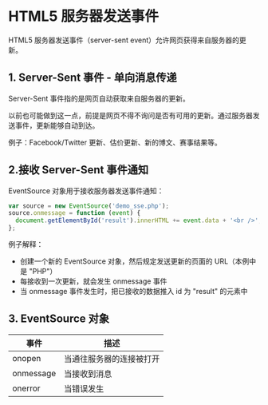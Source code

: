 # HTML5 服务器发送事件

HTML5 服务器发送事件（server-sent event）允许网页获得来自服务器的更新。

## 1. Server-Sent 事件 - 单向消息传递

Server-Sent 事件指的是网页自动获取来自服务器的更新。

以前也可能做到这一点，前提是网页不得不询问是否有可用的更新。通过服务器发送事件，更新能够自动到达。

例子：Facebook/Twitter 更新、估价更新、新的博文、赛事结果等。

## 2.接收 Server-Sent 事件通知

EventSource 对象用于接收服务器发送事件通知：

```js
var source = new EventSource('demo_sse.php');
source.onmessage = function (event) {
  document.getElementById('result').innerHTML += event.data + '<br />';
};
```

例子解释：

- 创建一个新的 EventSource 对象，然后规定发送更新的页面的 URL（本例中是 "PHP"）
- 每接收到一次更新，就会发生 onmessage 事件
- 当 onmessage 事件发生时，把已接收的数据推入 id 为 "result" 的元素中

## 3. EventSource 对象

| 事件      | 描述                     |
| --------- | ------------------------ |
| onopen    | 当通往服务器的连接被打开 |
| onmessage | 当接收到消息             |
| onerror   | 当错误发生               |
